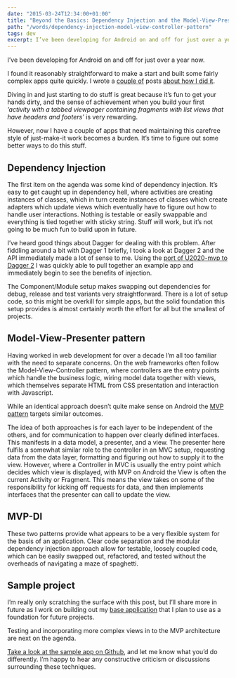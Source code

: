 ```yaml
---
date: "2015-03-24T12:34:00+01:00"
title: "Beyond the Basics: Dependency Injection and the Model-View-Presenter pattern (part 1)"
path: "/words/dependency-injection-model-view-controller-pattern"
tags: dev
excerpt: I’ve been developing for Android on and off for just over a year now.
---
```


<p class="attention-grabber">I’ve been developing for Android on and off for just over a year now.</p>

I found it reasonably straightforward to make a start and built some fairly complex apps quite quickly. I wrote a [couple of](https://shaun.church/resources-for-android-development/) posts [about how I did it](https://shaun.church/why-is-that-web-dev-running-android-studio-4-months-on/).

Diving in and just starting to do stuff is great because it’s fun to get your hands dirty, and the sense of achievement when you build your first _’activity with a tabbed viewpager containing fragments with list views that have headers and footers’_ is very rewarding.

However, now I have a couple of apps that need maintaining this carefree style of just-make-it work becomes a burden. It’s time to figure out some better ways to do this stuff.

## Dependency Injection

The first item on the agenda was some kind of dependency injection. It’s easy to get caught up in dependency hell, where activities are creating instances of classes, which in turn create instances of classes which create adapters which update views which eventually have to figure out how to handle user interactions. Nothing is testable or easily swappable and everything is tied together with sticky string. Stuff will work, but it’s not going to be much fun to build upon in future.

I’ve heard good things about Dagger for dealing with this problem. After fiddling around a bit with Dagger 1 briefly, I took a look at Dagger 2 and the API immediately made a lot of sense to me. Using the [port of U2020-mvp to Dagger 2](https://github.com/LiveTyping/u2020-mvp) I was quickly able to pull together an example app and immediately begin to see the benefits of injection.

The Component/Module setup makes swapping out dependencies for debug, release and test variants very straightforward. There is a lot of setup code, so this might be overkill for simple apps, but the solid foundation this setup provides is almost certainly worth the effort for all but the smallest of projects.

## Model-View-Presenter pattern

Having worked in web development for over a decade I’m all too familiar with the need to separate concerns. On the web frameworks often follow the Model-View-Controller pattern, where controllers are the entry points which handle the business logic, wiring model data together with views, which themselves separate HTML from CSS presentation and interaction with Javascript.

While an identical approach doesn’t quite make sense on Android the [MVP pattern](http://antonioleiva.com/mvp-android/) targets similar outcomes.

The idea of both approaches is for each layer to be independent of the others, and for communication to happen over clearly defined interfaces. This manifests in a data model, a presenter, and a view. The presenter here fulfils a somewhat similar role to the controller in an MVC setup, requesting data from the data layer, formatting and figuring out how to supply it to the view. However, where a Controller in MVC is usually the entry point which decides which view is displayed, with MVP on Android the View is often the current Activity or Fragment. This means the view takes on some of the responsibility for kicking off requests for data, and then implements interfaces that the presenter can call to update the view.

## MVP-DI

These two patterns provide what appears to be a very flexible system for the basis of an application. Clear code separation and the modular dependency injection approach allow for testable, loosely coupled code, which can be easily swapped out, refactored, and tested without the overheads of navigating a maze of spaghetti.

## Sample project

I’m really only scratching the surface with this post, but I’ll share more in future as I work on building out my [base application](https://github.com/shaunchurch/AndroidPickings) that I plan to use as a foundation for future projects.

Testing and incorporating more complex views in to the MVP architecture are next on the agenda.

[Take a look at the sample app on Github](https://github.com/shaunchurch/AndroidPickings), and let me know what you’d do differently. I’m happy to hear any constructive criticism or discussions surrounding these techniques.

